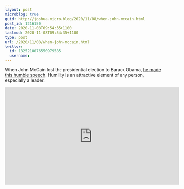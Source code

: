 ```yaml
---
layout: post
microblog: true
guid: http://joshua.micro.blog/2020/11/08/when-john-mccain.html
post_id: 1216150
date: 2020-11-08T09:54:35+1100
lastmod: 2020-11-08T09:54:35+1100
type: post
url: /2020/11/08/when-john-mccain.html
twitter:
  id: 1325210076550979585
  username: 
---
```

When John McCain lost the presidential election to Barack Obama, [he made this humble speech](https://www.youtube.com/watch?v=v5Mba8ncBso). Humility is an attractive element of any person, especially a leader.

<iframe width="560" height="315" src="https://www.youtube.com/embed/v5Mba8ncBso" frameborder="0" allow="accelerometer; autoplay; clipboard-write; encrypted-media; gyroscope; picture-in-picture" allowfullscreen></iframe>
